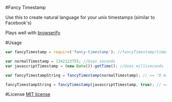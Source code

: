 #Fancy Timestamp

Use this to create natural language for your unix timestamps (similar to Facebook's)

Plays well with [browserify](https://github.com/substack/node-browserify)

#Usage

```javascript
var fancyTimestamp = require('fancy-timestamp'); //fancyTimestamp(timestamp, /* milliseconds */);

var normalTimestamp = 1342123755; //Uses seconds
var javascriptTimestamp = (new Date()).getTime(); //Uses milliseconds

var fancyTimestampString = fancyTimestamp(normalTimestamp); // == "8 minutes ago"

fancyTimestampString = fancyTimestamp(javascriptTimestamp, true); // == "Just Now!"
```

#License
<a href="http://www.opensource.org/licenses/mit-license.php/">MIT license</a>